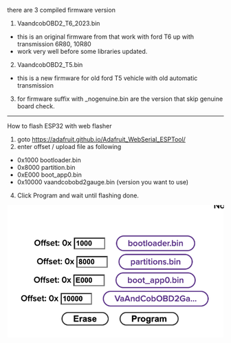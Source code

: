 there are 3 compiled firmware version
1. VaandcobOBD2_T6_2023.bin  
- this is an original firmware from that work with ford T6 up with transmission 6R80, 10R80 
- work very well before some libraries updated.

2. VaandcobOBD2_T5.bin
- this is a new firmware for old ford T5 vehicle with old automatic transmission

3. for firmware suffix with  _nogenuine.bin are the version that skip genuine board check.


----------------------------------------
How to flash ESP32 with web flasher

1. goto https://adafruit.github.io/Adafruit_WebSerial_ESPTool/
2. enter offset / upload file as following
   
- 0x1000	bootloader.bin
- 0x8000  partition.bin
- 0xE000  boot_app0.bin
- 0x10000  vaandcobobd2gauge.bin (version you want to use)

4. Click Program and wait until flashing done.

![](offset.png)
